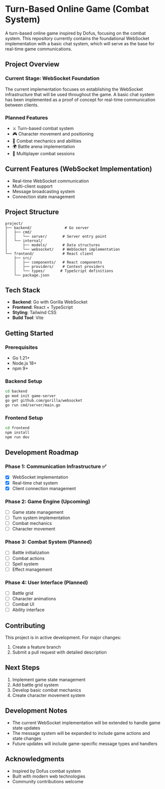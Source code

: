 # Turn-Based Online Game (Combat System)

A turn-based online game inspired by Dofus, focusing on the combat system. This repository currently contains the foundational WebSocket implementation with a basic chat system, which will serve as the base for real-time game communications.

## Project Overview

### Current Stage: WebSocket Foundation
The current implementation focuses on establishing the WebSocket infrastructure that will be used throughout the game. A basic chat system has been implemented as a proof of concept for real-time communication between clients.

### Planned Features
- ⚔️ Turn-based combat system
- 🎮 Character movement and positioning
- 🎲 Combat mechanics and abilities
- 🌍 Battle arena implementation
- 👥 Multiplayer combat sessions

## Current Features (WebSocket Implementation)
- Real-time WebSocket communication
- Multi-client support
- Message broadcasting system
- Connection state management

## Project Structure
```
project/
├── backend/               # Go server
│   ├── cmd/
│   │   └── server/       # Server entry point
│   └── internal/
│       ├── models/       # Data structures
│       └── websocket/    # WebSocket implementation
└── frontend/             # React client
    ├── src/
    │   ├── components/   # React components
    │   ├── providers/    # Context providers
    │   └── types/       # TypeScript definitions
    └── package.json
```

## Tech Stack
- **Backend**: Go with Gorilla WebSocket
- **Frontend**: React + TypeScript
- **Styling**: Tailwind CSS
- **Build Tool**: Vite

## Getting Started

### Prerequisites
- Go 1.21+
- Node.js 18+
- npm 9+

### Backend Setup
```bash
cd backend
go mod init game-server
go get github.com/gorilla/websocket
go run cmd/server/main.go
```

### Frontend Setup
```bash
cd frontend
npm install
npm run dev
```

## Development Roadmap

### Phase 1: Communication Infrastructure ✅
- [x] WebSocket implementation
- [x] Real-time chat system
- [x] Client connection management

### Phase 2: Game Engine (Upcoming)
- [ ] Game state management
- [ ] Turn system implementation
- [ ] Combat mechanics
- [ ] Character movement

### Phase 3: Combat System (Planned)
- [ ] Battle initialization
- [ ] Combat actions
- [ ] Spell system
- [ ] Effect management

### Phase 4: User Interface (Planned)
- [ ] Battle grid
- [ ] Character animations
- [ ] Combat UI
- [ ] Ability interface

## Contributing
This project is in active development. For major changes:
1. Create a feature branch
2. Submit a pull request with detailed description

## Next Steps
1. Implement game state management
2. Add battle grid system
3. Develop basic combat mechanics
4. Create character movement system

## Development Notes
- The current WebSocket implementation will be extended to handle game state updates
- The message system will be expanded to include game actions and state changes
- Future updates will include game-specific message types and handlers

## Acknowledgments
- Inspired by Dofus combat system
- Built with modern web technologies
- Community contributions welcome
